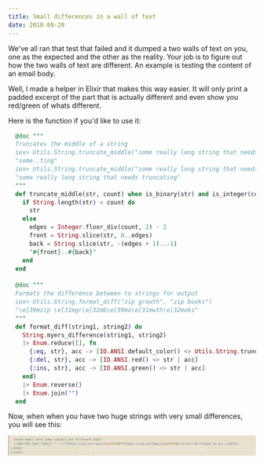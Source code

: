 ```yaml
---
title: Small differences in a wall of text
date: 2018-09-20
---
```


We've all ran that test that failed and it dumped a two walls of text on you, one as the expected and the other as the reality.
Your job is to figure out how the two walls of text are different. An example is testing the content of an email
body.

Well, I made a helper in Elixir that makes this way easier. It will only print a padded excerpt of the part that is
actually different and even show you red/green of whats different.

Here is the function if you'd like to use it:

```elixir
  @doc """
  Truncates the middle of a string
  iex> Utils.String.truncate_middle("some really long string that needs truncating", 10)
  "some..ting"
  iex> Utils.String.truncate_middle("some really long string that needs truncating", 100)
  "some really long string that needs truncating"
  """
  def truncate_middle(str, count) when is_binary(str) and is_integer(count) do
    if String.length(str) < count do
      str
    else
      edges = Integer.floor_div(count, 2) - 2
      front = String.slice(str, 0..edges)
      back = String.slice(str, -(edges + 1)..-1)
      "#{front}..#{back}"
    end
  end

  @doc """
  Formats the difference between to strings for output
  iex> Utils.String.format_diff("zip growth", "zip books")
  "\e[39mzip \e[31mgr\e[32mb\e[39mo\e[31mwth\e[32moks"
  """
  def format_diff(string1, string2) do
    String.myers_difference(string1, string2)
    |> Enum.reduce([], fn
      {:eq, str}, acc -> [IO.ANSI.default_color() <> Utils.String.truncate_middle(str, 50) | acc]
      {:del, str}, acc -> [IO.ANSI.red() <> str | acc]
      {:ins, str}, acc -> [IO.ANSI.green() <> str | acc]
    end)
    |> Enum.reverse()
    |> Enum.join("")
  end
```

Now, when when you have two huge strings with very small differences, you will see this:

![Text excerpt diff](./diff.png)